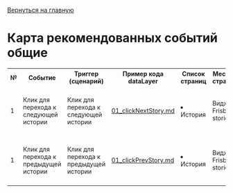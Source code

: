 [Вернуться на главную](/README.md)

# **Карта рекомендованных событий общие**


<table>
	<tr>
        <th class="col1">№</th>
        <th class="col2">Событие</th>
        <th class="col3">Триггер (сценарий)</th>
        <th class="col4">Пример кода dataLayer</th>
        <th class="col5">Список страниц</th>
        <th class="col6">Место на странице </th>
        <th class="col7">Пример</th> 
        <!-- 01 Клик для перехода к следующей истории -->
    <tr>
        <td>1</td>
        <td>Клик для перехода к следующей истории</td>
        <td>Клик для перехода к следующей истории</td>
        <td><a href="../../02_datalayer_settings/01_events/02_interactions_events/01_clickNextStory.md" target="_blank">01_clickNextStory.md</a></td>
        <td>
            <li>История</li> 
        </td>
        <td>Виджет Frisbuy stories</td>
        <td><img src="../../images/02_datalayer_settings/03_pages/story.png" alt="story.png" width="400"/> Истории</td>
    </tr>      
        <!-- 01 Клик для перехода к предыдущей истории -->
    <tr>
        <td>1</td>
        <td>Клик для перехода к предыдущей истории</td>
        <td>Клик для перехода к предыдущей истории</td>
        <td><a href="../../02_datalayer_settings/01_events/02_interactions_events/01_clickPrevStory.md" target="_blank">01_clickPrevStory.md</a></td>
        <td>
            <li>История</li> 
        </td>
        <td>Виджет Frisbuy stories</td>
        <td><img src="../../images/02_datalayer_settings/03_pages/story.png" alt="story.png" width="400"/> Истории</td>
    </tr>      
</table>  